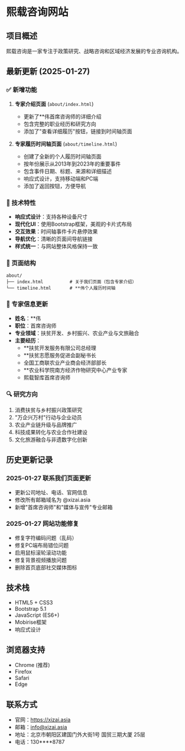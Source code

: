 # 熙载咨询网站

## 项目概述
熙载咨询是一家专注于政策研究、战略咨询和区域经济发展的专业咨询机构。

## 最新更新 (2025-01-27)

### ✅ 新增功能
1. **专家介绍页面** (`about/index.html`)
   - 更新了**伟首席咨询师的详细介绍
   - 包含完整的职业经历和研究方向
   - 添加了"查看详细履历"按钮，链接到时间轴页面

2. **专家履历时间轴页面** (`about/timeline.html`)
   - 创建了全新的个人履历时间轴页面
   - 按年份展示从2013年到2023年的重要事件
   - 包含事件日期、标题、来源和详细描述
   - 响应式设计，支持移动端和PC端
   - 添加了返回按钮，方便导航

### 🔧 技术特性
- **响应式设计**：支持各种设备尺寸
- **现代化UI**：使用Bootstrap框架，美观的卡片式布局
- **交互效果**：时间轴事件卡片悬停效果
- **导航优化**：清晰的页面间导航链接
- **样式统一**：与网站整体风格保持一致

### 📱 页面结构
```
about/
├── index.html          # 关于我们页面（包含专家介绍）
└── timeline.html       # **伟个人履历时间轴
```

### 🎯 专家信息更新
- **姓名**：**伟
- **职位**：首席咨询师
- **专业领域**：扶贫开发、乡村振兴、农业产业与文旅融合
- **主要经历**：
  - **扶贫开发服务有限公司总经理
  - **扶贫志愿服务促进会副秘书长
  - 全国工商联农业产业商会经济部部长
  - **农业科学院南方经济作物研究中心产业专家
  - 熙载智库首席咨询师

### 🔍 研究方向
1. 消费扶贫与乡村振兴政策研究
2. "万企兴万村"行动与企业动员
3. 农业产业链升级与品牌推广
4. 科技成果转化与农业合作社建设
5. 文化旅游融合与非遗数字化创新

## 历史更新记录

### 2025-01-27 联系我们页面更新
- 更新公司地址、电话、官网信息
- 修改所有邮箱域名为 @xizai.asia
- 新增"首席咨询师"和"媒体与宣传"专业邮箱

### 2025-01-27 网站功能修复
- 修复字符编码问题（乱码）
- 修复PC端布局错位问题
- 启用鼠标滚轮滚动功能
- 修复背景视频播放问题
- 删除首页底部社交媒体图标

## 技术栈
- HTML5 + CSS3
- Bootstrap 5.1
- JavaScript (ES6+)
- Mobirise框架
- 响应式设计

## 浏览器支持
- Chrome (推荐)
- Firefox
- Safari
- Edge

## 联系方式
- 官网：https://xizai.asia
- 邮箱：info@xizai.asia
- 地址：北京市朝阳区建国门外大街1号 国贸三期大厦 25层
- 电话：130****8787
